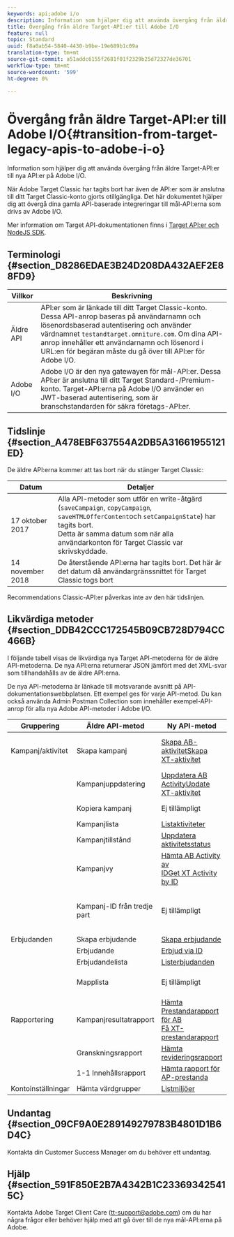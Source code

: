 ```yaml
---
keywords: api;adobe i/o
description: Information som hjälper dig att använda övergång från äldre Target-API:er till nya API:er på Adobe I/O.
title: Övergång från äldre Target-API:er till Adobe I/O
feature: null
topic: Standard
uuid: f8a0ab54-5840-4430-b9be-19e689b1c09a
translation-type: tm+mt
source-git-commit: a51addc6155f2681f01f2329b25d72327de36701
workflow-type: tm+mt
source-wordcount: '599'
ht-degree: 0%

---
```



# Övergång från äldre Target-API:er till Adobe I/O{#transition-from-target-legacy-apis-to-adobe-i-o}

Information som hjälper dig att använda övergång från äldre Target-API:er till nya API:er på Adobe I/O.

När Adobe Target Classic har tagits bort har även de API:er som är anslutna till ditt Target Classic-konto gjorts otillgängliga. Det här dokumentet hjälper dig att övergå dina gamla API-baserade integreringar till mål-API:erna som drivs av Adobe I/O.

Mer information om Target API-dokumentationen finns i [Target API:er och NodeJS SDK](../../c-implementing-target/c-api-and-sdk-overview/api-and-sdk-overview.md#concept_5718EC1FF2ED4436935D0BCCD7AA29A6).

## Terminologi {#section_D8286EDAE3B24D208DA432AEF2E88FD9}

| Villkor | Beskrivning |
|--- |--- |
| Äldre API | API:er som är länkade till ditt Target Classic-konto. Dessa API-anrop baseras på användarnamn och lösenordsbaserad autentisering och använder värdnamnet `testandtarget.omniture.com`. Om dina API-anrop innehåller ett användarnamn och lösenord i URL:en för begäran måste du gå över till API:er för Adobe I/O. |
| Adobe I/O | Adobe I/O är den nya gatewayen för mål-API:er. Dessa API:er är anslutna till ditt Target Standard-/Premium-konto. Target-API:erna på Adobe I/O använder en JWT-baserad autentisering, som är branschstandarden för säkra företags-API:er. |

## Tidslinje {#section_A478EBF637554A2DB5A31661955121ED}

De äldre API:erna kommer att tas bort när du stänger Target Classic:

| Datum | Detaljer |
|--- |--- |
| 17 oktober 2017 | Alla API-metoder som utför en write-åtgärd (`saveCampaign`, `copyCampaign`, `saveHTMLOfferContent`och `setCampaignState`) har tagits bort.<br>Detta är samma datum som när alla användarkonton för Target Classic var skrivskyddade. |
| 14 november 2018 | De återstående API:erna har tagits bort. Det här är det datum då användargränssnittet för Target Classic togs bort |

Recommendations Classic-API:er påverkas inte av den här tidslinjen.

## Likvärdiga metoder {#section_DDB42CCC172545B09CB728D794CC466B}

I följande tabell visas de likvärdiga nya Target API-metoderna för de äldre API-metoderna. De nya API:erna returnerar JSON jämfört med det XML-svar som tillhandahålls av de äldre API:erna.

De nya API-metoderna är länkade till motsvarande avsnitt på API-dokumentationswebbplatsen. Ett exempel ges för varje API-metod. Du kan också använda Admin Postman Collection som innehåller exempel-API-anrop för alla nya Adobe API-metoder i Adobe I/O.

| Gruppering | Äldre API-metod | Ny API-metod | Anteckningar |
|--- |--- |--- |--- |
| Kampanj/aktivitet | Skapa kampanj | [Skapa AB-](http://developers.adobetarget.com/api/#create-ab-activity)<br>[aktivitetSkapa XT-aktivitet](http://developers.adobetarget.com/api/#create-xt-activity) | De nya API:erna har separata skapandemetoder för AB och XT |
|  | Kampanjuppdatering | [Uppdatera AB](http://developers.adobetarget.com/api/#update-ab-activity)<br>[ActivityUpdate XT-aktivitet](http://developers.adobetarget.com/api/#update-xt-activity) |  |
|  | Kopiera kampanj | Ej tillämpligt | Använda API:er för att skapa aktivitet |
|  | Kampanjlista | [Listaktiviteter](http://developers.adobetarget.com/api/#list-activities) |  |
|  | Kampanjtillstånd | [Uppdatera aktivitetsstatus](http://developers.adobetarget.com/api/#update-activity-state) |  |
|  | Kampanjvy | [Hämta AB Activity av](http://developers.adobetarget.com/api/#get-ab-activity-by-id)<br>[IDGet XT Activity by ID](http://developers.adobetarget.com/api/#get-xt-activity-by-id) |  |
|  | Kampanj-ID från tredje part | Ej tillämpligt | Om du använder ett tredjeparts-ID kan de relevanta aktivitetsmetoderna användas |
| Erbjudanden | Skapa erbjudande | [Skapa erbjudande](http://developers.adobetarget.com/api/#create-offer) |  |
|  | Erbjudande | [Erbjud via ID](http://developers.adobetarget.com/api/#get-offer-by-id) |  |
|  | Erbjudandelista | [Listerbjudanden](http://developers.adobetarget.com/api/#list-offers) |  |
|  | Mapplista | Ej tillämpligt | Mappar stöds inte i Target Standard/Premium |
| Rapportering | Kampanjresultatrapport | [Hämta Prestandarapport för AB](http://developers.adobetarget.com/api/#get-ab-performance-report)<br>[Få XT-prestandarapport](http://developers.adobetarget.com/api/#get-xt-performance-report) |  |
|  | Granskningsrapport | [Hämta revideringsrapport](http://developers.adobetarget.com/api/#get-audit-report) |  |
|  | 1-1 Innehållsrapport | [Hämta rapport för AP-prestanda](http://developers.adobetarget.com/api/#get-ap-activity-performance-report) |  |
| Kontoinställningar | Hämta värdgrupper | [Listmiljöer](http://developers.adobetarget.com/api/#list-environments) |  |

## Undantag {#section_09CF9A0E289149279783B4801D1B6D4C}

Kontakta din Customer Success Manager om du behöver ett undantag.

## Hjälp {#section_591F850E2B7A4342B1C233693425415C}

Kontakta Adobe Target Client Care (tt-support@adobe.com) om du har några frågor eller behöver hjälp med att gå över till de nya mål-API:erna på Adobe.
